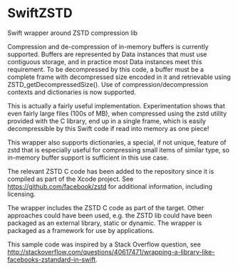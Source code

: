 # SwiftZSTD
Swift wrapper around ZSTD compression lib

Compression and de-compression of in-memory buffers is currently supported.  Buffers are represented by Data instances that must use contiguous storage, and in practice most Data instances meet this requirement.  To be decompressed by this code, a buffer must be a complete frame with decompressed size encoded in it and retrievable using ZSTD_getDecompressedSize().  Use of compression/decompression contexts and dictionaries is now supported.

This is actually a fairly useful implementation.  Experimentation shows that even fairly large files (100s of MB), when compressed using the zstd utility provided with the C library, end up in a single frame, which is easily decompressible by this Swift code if read into memory as one piece!

This wrapper also supports dictionaries, a special, if not unique, feature of zstd that is especially useful for compressing small items of similar type, so in-memory buffer support is sufficient in this use case.

The relevant ZSTD C code has been added to the repository since it is compiled as part of the Xcode project.  See https://github.com/facebook/zstd for additional information, including licensing.

The wrapper includes the ZSTD C code as part of the target.  Other approaches could have been used, e.g. the ZSTD lib could have been packaged as an external library, static or dynamic.  The wrapper is packaged as a framework for use by applications.

This sample code was inspired by a Stack Overflow question, see http://stackoverflow.com/questions/40617471/wrapping-a-library-like-facebooks-zstandard-in-swift.
